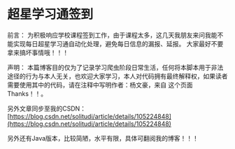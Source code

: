 # 超星学习通签到

前言：
为积极响应学校课程签到工作，由于课程太多，这几天我朋友来问我能不能实现每日超星学习通自动化处理，避免每日信息的漏报、延报。
大家最好不要拿来搞坏事情哦！！！

声明：
本篇博客目的仅为了记录学习爬虫阶段日常生活，任何将本脚本用于非法途径的行为与本人无关，也欢迎大家学习，本人对代码拥有最终解释权，如果读者需要使用其中的代码，请在注释中写明作者：杨文豪，来自 这个页面Thanks！！。

另外文章同步至我的CSDN：[https://blog.csdn.net/solitudi/article/details/105224848](https://blog.csdn.net/solitudi/article/details/105224848)

另外还有Java版本，比较简陋，水平有限，具体可翻阅我的博客！！！
